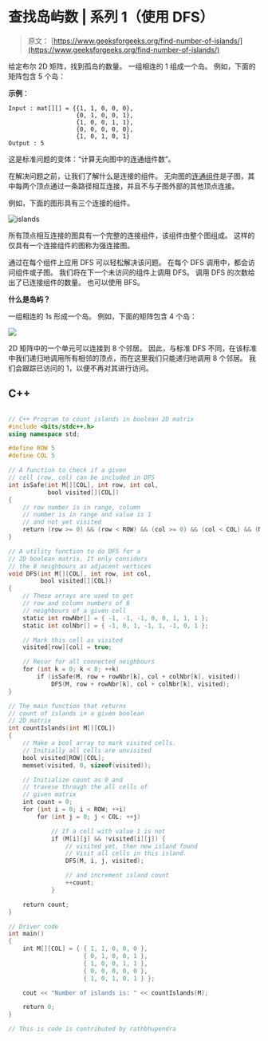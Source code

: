 # 查找岛屿数 | 系列 1（使用 DFS）

> 原文： [https://www.geeksforgeeks.org/find-number-of-islands/](https://www.geeksforgeeks.org/find-number-of-islands/)

给定布尔 2D 矩阵，找到孤岛的数量。 一组相连的 1 组成一个岛。 例如，下面的矩阵包含 5 个岛：

**示例**：

```
Input : mat[][] = {{1, 1, 0, 0, 0},
                   {0, 1, 0, 0, 1},
                   {1, 0, 0, 1, 1},
                   {0, 0, 0, 0, 0},
                   {1, 0, 1, 0, 1} 
Output : 5

```

这是标准问题的变体：“计算无向图中的连通组件数”。

在解决问题之前，让我们了解什么是连接的组件。 无向图的[连通组件](https://www.geeksforgeeks.org/connected-components-in-an-undirected-graph/)是子图，其中每两个顶点通过一条路径相互连接，并且不与子图外部的其他顶点连接。

例如，下面的图形具有三个连接的组件。

![](img/6f4d30e79bc2c91466c6c30130582262.png "islands")



所有顶点相互连接的图具有一个完整的连接组件，该组件由整个图组成。 这样的仅具有一个连接组件的图称为强连接图。

通过在每个组件上应用 DFS 可以轻松解决该问题。 在每个 DFS 调用中，都会访问组件或子图。 我们将在下一个未访问的组件上调用 DFS。 调用 DFS 的次数给出了已连接组件的数量。 也可以使用 BFS。

**什么是岛屿？**

一组相连的 1s 形成一个岛。 例如，下面的矩阵包含 4 个岛：

![](img/2a05d28ed1645b07877d899f1f5981f1.png)


2D 矩阵中的一个单元可以连接到 8 个邻居。 因此，与标准 DFS 不同，在该标准中我们递归地调用所有相邻的顶点，而在这里我们只能递归地调用 8 个邻居。 我们会跟踪已访问的 1，以便不再对其进行访问。

## C++ 

```cpp

// C++ Program to count islands in boolean 2D matrix 
#include <bits/stdc++.h> 
using namespace std; 

#define ROW 5 
#define COL 5 

// A function to check if a given 
// cell (row, col) can be included in DFS 
int isSafe(int M[][COL], int row, int col, 
           bool visited[][COL]) 
{ 
    // row number is in range, column 
    // number is in range and value is 1 
    // and not yet visited 
    return (row >= 0) && (row < ROW) && (col >= 0) && (col < COL) && (M[row][col] && !visited[row][col]); 
} 

// A utility function to do DFS for a 
// 2D boolean matrix. It only considers 
// the 8 neighbours as adjacent vertices 
void DFS(int M[][COL], int row, int col, 
         bool visited[][COL]) 
{ 
    // These arrays are used to get 
    // row and column numbers of 8 
    // neighbours of a given cell 
    static int rowNbr[] = { -1, -1, -1, 0, 0, 1, 1, 1 }; 
    static int colNbr[] = { -1, 0, 1, -1, 1, -1, 0, 1 }; 

    // Mark this cell as visited 
    visited[row][col] = true; 

    // Recur for all connected neighbours 
    for (int k = 0; k < 8; ++k) 
        if (isSafe(M, row + rowNbr[k], col + colNbr[k], visited)) 
            DFS(M, row + rowNbr[k], col + colNbr[k], visited); 
} 

// The main function that returns 
// count of islands in a given boolean 
// 2D matrix 
int countIslands(int M[][COL]) 
{ 
    // Make a bool array to mark visited cells. 
    // Initially all cells are unvisited 
    bool visited[ROW][COL]; 
    memset(visited, 0, sizeof(visited)); 

    // Initialize count as 0 and 
    // travese through the all cells of 
    // given matrix 
    int count = 0; 
    for (int i = 0; i < ROW; ++i) 
        for (int j = 0; j < COL; ++j) 

            // If a cell with value 1 is not 
            if (M[i][j] && !visited[i][j]) { 
                // visited yet, then new island found 
                // Visit all cells in this island. 
                DFS(M, i, j, visited); 

                // and increment island count 
                ++count; 
            } 

    return count; 
} 

// Driver code 
int main() 
{ 
    int M[][COL] = { { 1, 1, 0, 0, 0 }, 
                     { 0, 1, 0, 0, 1 }, 
                     { 1, 0, 0, 1, 1 }, 
                     { 0, 0, 0, 0, 0 }, 
                     { 1, 0, 1, 0, 1 } }; 

    cout << "Number of islands is: " << countIslands(M); 

    return 0; 
} 

// This is code is contributed by rathbhupendra 

```